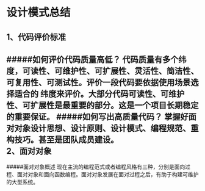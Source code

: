 设计模式总结
==================
1、代码评价标准
-------------
#####如何评价代码质量高低？
    代码质量有多个纬度，可读性、可维护性、可扩展性、灵活性、简洁性、可复用性、可测试性。评价一段代码要依据使用场景选择适合的
    纬度来评价。大部分代码可读性、可维护性、可扩展性是最重要的部分。这是一个项目长期稳定的重要保证。
#####如何写出高质量代码？
    掌握好面对对象设计思想、设计原则、设计模式、编程规范、重构技巧。甚至是团队成员建设。    
2、面对对象
-------------
#####面对对象概述
    现在主流的编程范式或者编程风格有三种，分别是面向过程、面对对象和面向函数编程。面对对象发展在面对过程之后，有助于构建可维护的大型系统。